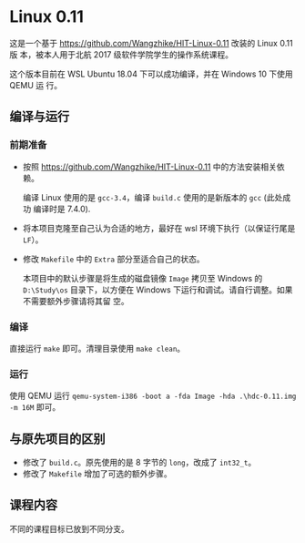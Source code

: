 # Linux 0.11

这是一个基于 <https://github.com/Wangzhike/HIT-Linux-0.11> 改装的 Linux 0.11 版
本，被本人用于北航 2017 级软件学院学生的操作系统课程。

这个版本目前在 WSL Ubuntu 18.04 下可以成功编译，并在 Windows 10 下使用 QEMU 运
行。

## 编译与运行

### 前期准备

- 按照 <https://github.com/Wangzhike/HIT-Linux-0.11> 中的方法安装相关依赖。

  编译 Linux 使用的是 `gcc-3.4`，编译 `build.c` 使用的是新版本的 `gcc` (此处成功
  编译时是 7.4.0).

- 将本项目克隆至自己认为合适的地方，最好在 wsl 环境下执行（以保证行尾是 `LF`）。
- 修改 `Makefile` 中的 `Extra` 部分至适合自己的状态。

  本项目中的默认步骤是将生成的磁盘镜像 `Image` 拷贝至 Windows 的 `D:\Study\os`
  目录下，以方便在 Windows 下运行和调试。请自行调整。如果不需要额外步骤请将其留
  空。

### 编译

直接运行 `make` 即可。清理目录使用 `make clean`。

### 运行

使用 QEMU 运行 `qemu-system-i386 -boot a -fda Image -hda .\hdc-0.11.img -m 16M`
即可。

## 与原先项目的区别

- 修改了 `build.c`。原先使用的是 8 字节的 `long`，改成了 `int32_t`。
- 修改了 `Makefile` 增加了可选的额外步骤。

## 课程内容

不同的课程目标已放到不同分支。

